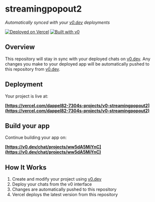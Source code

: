 # streamingpopout2

*Automatically synced with your [v0.dev](https://v0.dev) deployments*

[![Deployed on Vercel](https://img.shields.io/badge/Deployed%20on-Vercel-black?style=for-the-badge&logo=vercel)](https://vercel.com/dappel82-7304s-projects/v0-streamingpopout2)
[![Built with v0](https://img.shields.io/badge/Built%20with-v0.dev-black?style=for-the-badge)](https://v0.dev/chat/projects/ww5dA5MiYnC)

## Overview

This repository will stay in sync with your deployed chats on [v0.dev](https://v0.dev).
Any changes you make to your deployed app will be automatically pushed to this repository from [v0.dev](https://v0.dev).

## Deployment

Your project is live at:

**[https://vercel.com/dappel82-7304s-projects/v0-streamingpopout2](https://vercel.com/dappel82-7304s-projects/v0-streamingpopout2)**

## Build your app

Continue building your app on:

**[https://v0.dev/chat/projects/ww5dA5MiYnC](https://v0.dev/chat/projects/ww5dA5MiYnC)**

## How It Works

1. Create and modify your project using [v0.dev](https://v0.dev)
2. Deploy your chats from the v0 interface
3. Changes are automatically pushed to this repository
4. Vercel deploys the latest version from this repository